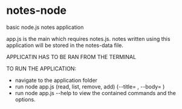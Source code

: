 # notes-node
basic node.js notes application


app.js is the main which requires notes.js.
notes written using this application will be stored in the notes-data file.

APPLICATIN HAS TO BE RAN FROM THE TERMINAL

TO RUN THE APPLICATION: 

- navigate to the application folder
- run node app.js (read, list, remove, add) (--title=  ,  --body= )
- run node app.js --help to view the contained commands and the options.
